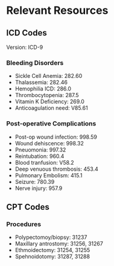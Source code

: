 # Relevant Resources  
## ICD Codes  
Version: ICD-9  
### Bleeding Disorders
* Sickle Cell Anemia: 282.60
* Thalassemia: 282.46
* Hemophilia ICD: 286.0
* Thrombocytopenia: 287.5
* Vitamin K Deficiency: 269.0
* Anticoagulation need: V85.61  
### Post-operative Complications  
* Post-op wound infection: 998.59
* Wound dehiscence: 998.32
* Pneuomonia: 997.32
* Reintubation: 960.4
* Blood tranfusion: V58.2
* Deep venuous thrombosis: 453.4
* Pulmonary Embolism: 415.1
* Seizure: 780.39
* Nerve injury: 957.9
## CPT Codes
### Procedures
* Polypectomoy/biopsy: 31237
* Maxillary antrostomy: 31256, 31267
* Ethmoidectomy: 31254, 31255
* Spehnoidotomy: 31287, 31288


